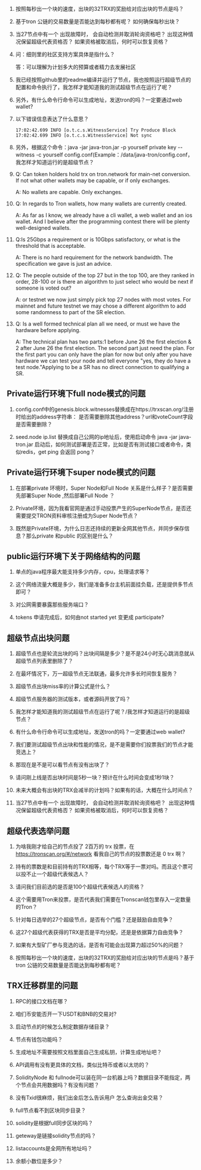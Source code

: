 1. 按照每秒出一个块的速度，出块的32TRX的奖励给对应出块的节点是吗？

2. 基于tron 公链的交易数量是否能达到每秒都有呢？ 如何确保每秒出块？
   
3. 当27节点中有一个 出现故障时， 会自动检测并取消轮询资格吧？  出现这种情况保留超级代表资格否？ 如果资格被取消后，何时可以恢复资格？

4. 问：细则里的社区支持方案具体是指什么？

   答：可以理解为计划多大的预算或者精力去发展社区
   
5. 我已经按照github里的readme编译并运行了节点，我也按照运行超级节点的配置和命令执行了，我怎样才能知道我的测试超级节点在运行了呢？

6. 另外，有什么命令行命令可以生成地址，发送tron的吗？一定要通过web wallet?

7. 以下错误信息表达了什么意思？

       17:02:42.699 INFO [o.t.c.s.WitnessService] Try Produce Block
       17:02:42.699 INFO [o.t.c.s.WitnessService] Not sync

8. 另外，根据这个命令：java -jar java-tron.jar -p yourself private key --witness -c yourself config.conf(Example：/data/java-tron/config.conf，我怎样才知道运行的是超级节点？

9. Q: Can token holders hold trx on tron.network for main-net conversion. If not what other wallets may be capable, or if only exchanges.

    A: No wallets are capable. Only exchanges.

10. Q: In regards to Tron wallets, how many wallets are currently created.

    A: As far as I know, we already have a cli wallet, a web wallet and an ios wallet. And I believe after the programming contest there will be plenty well-designed wallets.

11. Q:Is 25Gbps a requirement or is 10Gbps satisfactory, or what is the threshold that is acceptable.

    A: There is no hard requirement for the network bandwidth. The specification we gave is just an advice.

12. Q: The people outside of the top 27 but in the top 100, are they ranked in order, 28-100 or is there an algorithm to just select who would be next if someone is voted out?

    A: or testnet we now just simply pick top 27 nodes with most votes. For mainnet and future testnet we may chose a different algorithm to add some randomness to part of the SR election.
    
13. Q: Is a well formed technical plan all we need, or must we have the hardware before applying.

    A: The technical plan has two parts:1 before June 26 the first election & 2 after June 26 the first election. The second part just need the plan. For the first part you can only have the plan for now but only after you have hardware we can test your node and tell everyone "yes, they do have a test node."Applying to be a SR has no direct connection to qualifying a SR.


Private运行环境下full node模式的问题
-----
1. config.conf中的genesis.block.witnesses替换成在https://trxscan.org/注册时给出的address字符串：
  是否需要删除其他address？url和voteCount字段是否需要删除？
  
2. seed.node ip.list 替换成自己公网的ip地址后，使用启动命令 java -jar java-tron.jar 启动后，如何测试部署是否正常，比如是否有测试接口或者命令，类似redis，get ping 会返回 pong？


Private运行环境下super node模式的问题
-----
1. 在部署private 环境时，Super Node和Full Node 关系是什么样子？是否需要先部署Super Node ,然后部署Full Node ？

2. Private环境，因为我看官网是通过手动投票产生的SuperNode节点，是否还需要提交TRON资料审核注册成为Super Node节点？

3. 既然是Private环境，为什么日志还持续的更新全网其他节点，并同步保存信息？那么private 和public 的区别是什么？


public运行环境下关于网络结构的问题
-----

1. 单点的java程序最大能支持多少内存，cpu，处理请求等？

2. 这个网络流量大概是多少，我们是准备多台主机前面挂负载，还是提供多节点即可？

3. 对公网需要暴露那些服务端口？

4. tokens 申请完成后，如何由not started yet 变更成 participate?


超级节点出块问题
-----
1. 超级节点也是轮流出块的吗？出块间隔是多少？是不是24小时无心跳消息就从超级节点列表里删除了？

2. 在最坏情况下，万一超级节点无法联通，最多允许多长时间恢复服务？

3. 超级节点出块miss率的计算公式是什么？

4. 超级节点服务器的测试版本，或者源码开放了吗？

5. 我怎样才能知道我的测试超级节点在运行了呢？/我怎样才知道运行的是超级节点？

6. 有什么命令行命令可以生成地址，发送tron的吗？一定要通过web wallet?

7. 我们要测试超级节点出块和性能的情况，是不是需要你们投票我们的节点才能竞选上？

8. 那现在是不是可以看节点有没有出块了？

9. 请问刚上线是否出块时间是5秒一块？预计在什么时间会变成1秒1块？

10. 未来大概会有出块的TRX会减半的计划吗？如果有的话，大概在什么时间点？

11. 当27节点中有一个 出现故障时， 会自动检测并取消轮询资格吧？  出现这种情况保留超级代表资格否？ 如果资格被取消后，何时可以恢复资格？


超级代表选举问题
-----

1. 为啥我刚才给自己的节点投了 2百万的 trx 投票，在 https://tronscan.org/#/network 看我自己的节点的投票数还是 0 trx 啊？

2. 持有的票数是和目前持有的TRX相等，每个TRX等于一票对吗。而且这个票可以投不止一个超级代表候选人？

3. 请问我们目前选的是否是100个超级代表候选人的资格？

4. 这个需要用Tron来投票，是否代表我们需要在Tronscan钱包里存入一定数量的Tron？

5. 针对每日选举的27个超级节点，是否有个门槛？还是鼓励自由竞争？

6. 这27个超级代表获得的TRX是否是平均分配，还是是依据算力自由竞争？

7. 如果有大型矿厂参与竞选的话，是否有可能会出现算力超过50%的问题？

8. 按照每秒出一个块的速度，出块的32TRX的奖励给对应出块的节点是吗？基于tron 公链的交易数量是否能达到每秒都有呢？


TRX迁移群里的问题
-----
1. RPC的接口文档在哪？

2. 咱们币安能否开一下USDT和BNB的交易对?

3. 启动节点的时候怎么制定数据存储目录？

4. 节点有钱包功能吗？

5. 生成地址不需要按照文档里面自己生成私钥，计算生成地址吧？

6. API调用有没有更具体的文档，类似比特币或者以太坊的？

7. SolidityNode 和 fullnode可以装在同一台机器上吗？数据目录不能指定，两个节点会共用数据吗？有没有问题？

8. 没有Txid很麻烦，我们出金后怎么告诉用户 怎么查询出金交易？

9. full节点看不到区块同步目录？

10. solidity是根据full同步区块的吗？

11. geteway是链接solidity节点的吗？

12. listaccounts是全网所有地址吗？

13. 余额小数位是多少？


































 